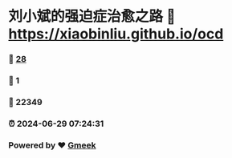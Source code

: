# 刘小斌的强迫症治愈之路 :link: https://xiaobinliu.github.io/ocd 
### :page_facing_up: [28](https://xiaobinliu.github.io/ocd/tag.html) 
### :speech_balloon: 1 
### :hibiscus: 22349 
### :alarm_clock: 2024-06-29 07:24:31 
### Powered by :heart: [Gmeek](https://github.com/xiaobinliu/Gmeek)
